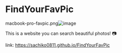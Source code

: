 
# FindYourFavPic

macbook-pro-favpic.png![image](https://user-images.githubusercontent.com/58486384/111749000-6f3c9500-884e-11eb-9e9f-e9d11c3a36cb.png)


This is a website you can search beautiful photos! 📷

link: https://sachiko0811.github.io/FindYourFavPic
